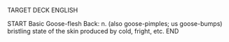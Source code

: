 TARGET DECK
ENGLISH

START
Basic
Goose-flesh
Back: n. (also goose-pimples; us goose-bumps) bristling state of the skin produced by cold, fright, etc.
END
